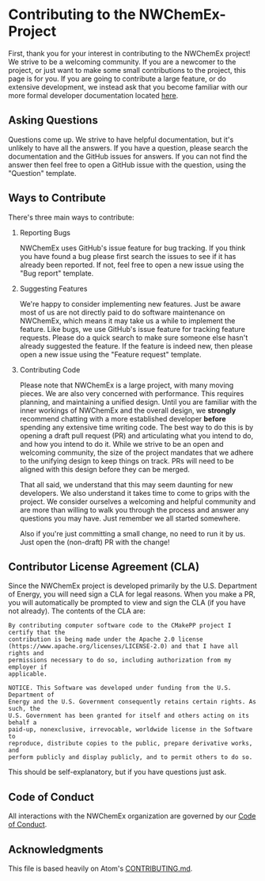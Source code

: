 # Contributing to the NWChemEx-Project

First, thank you for your interest in contributing to the NWChemEx project! We
strive to be a welcoming community. If you are a newcomer to the project, or just
want to make some small contributions to the project, this page is for you. If you are going to
contribute a large feature, or do extensive development, we instead ask that
you become familiar with our more formal developer documentation located
[here](https://nwchemex-project.github.io/.github/).

## Asking Questions

Questions come up. We strive to have helpful documentation, but it's unlikely
to have all the answers. If you have a question, please search the
documentation and the GitHub issues for answers. If you can not find the
answer then feel free to open a GitHub issue with the question, using the
"Question" template.

## Ways to Contribute

There's three main ways to contribute:

1. Reporting Bugs

   NWChemEx uses GitHub's issue feature for bug tracking. If you think you have
   found a bug please first search the issues to see if it has already been
   reported. If not, feel free to open a new issue using the "Bug report"
   template.

2. Suggesting Features

    We're happy to consider implementing new features. Just be aware most of us
    are not directly paid to do software maintenance on NWChemEx, which means it
    may take us a while to implement the feature. Like bugs, we use GitHub's
    issue feature for tracking feature requests. Please do a quick search to
    make sure someone else hasn't already suggested the feature. If the feature
    is indeed new, then please open a new issue using the "Feature request"
    template.

3. Contributing Code

    Please note that NWChemEx is a large project, with many moving pieces. We
    are also very concerned with performance. This requires planning, and
    maintaining a unified design. Until you are familiar with the inner workings
    of NWChemEx and the overall design, we **strongly** recommend chatting with
    a more established developer **before** spending any extensive time writing
    code. The best way to do this is by opening a draft pull request (PR) and
    articulating what you intend to do, and how you intend to do it. While we
    strive to be an open and welcoming community, the size of the project
    mandates that we adhere to the unifying design to keep things on track. PRs
    will need to be aligned with this design before they can be merged.

    That all said, we understand that this may seem daunting for new developers.
    We also understand it takes time to come to grips with the project. We
    consider ourselves a welcoming and helpful community and are more than
    willing to walk you through the process and answer any questions you may
    have. Just remember we all started somewhere.

    Also if you're just committing a small change, no need to run it by us. Just open the (non-draft) PR with the change!

## Contributor License Agreement (CLA)

Since the NWChemEx project is developed primarily by the U.S. Department of
Energy, you will need sign a CLA for legal reasons. When you make a PR, you will
automatically be prompted to view and sign the CLA (if you have  not already).
The contents of the CLA are:

```
By contributing computer software code to the CMakePP project I certify that the
contribution is being made under the Apache 2.0 license
(https://www.apache.org/licenses/LICENSE-2.0) and that I have all rights and
permissions necessary to do so, including authorization from my employer if
applicable.

NOTICE. This Software was developed under funding from the U.S. Department of
Energy and the U.S. Government consequently retains certain rights. As such, the
U.S. Government has been granted for itself and others acting on its behalf a
paid-up, nonexclusive, irrevocable, worldwide license in the Software to
reproduce, distribute copies to the public, prepare derivative works, and
perform publicly and display publicly, and to permit others to do so.
```

This should be self-explanatory, but if you have questions just ask.

## Code of Conduct

All interactions with the NWChemEx organization are governed by our
[Code of Conduct](https://github.com/NWChemEx/.github/blob/master/.github/CODE_OF_CONDUCT.md).


## Acknowledgments

This file is based heavily on Atom's
[CONTRIBUTING.md](https://github.com/atom/atom/blob/master/CONTRIBUTING.md).
